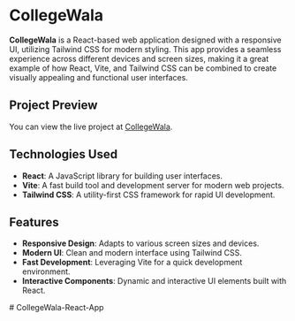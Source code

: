 # CollegeWala

**CollegeWala** is a React-based web application designed with a responsive UI, utilizing Tailwind CSS for modern styling. This app provides a seamless experience across different devices and screen sizes, making it a great example of how React, Vite, and Tailwind CSS can be combined to create visually appealing and functional user interfaces.

## Project Preview

You can view the live project at [CollegeWala](https://collegewala.netlify.app/).

## Technologies Used

- **React**: A JavaScript library for building user interfaces.
- **Vite**: A fast build tool and development server for modern web projects.
- **Tailwind CSS**: A utility-first CSS framework for rapid UI development.

## Features

- **Responsive Design**: Adapts to various screen sizes and devices.
- **Modern UI**: Clean and modern interface using Tailwind CSS.
- **Fast Development**: Leveraging Vite for a quick development environment.
- **Interactive Components**: Dynamic and interactive UI elements built with React.

 #   C o l l e g e W a l a - R e a c t - A p p  
 